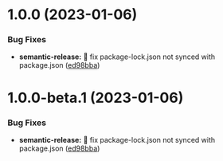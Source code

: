 # 1.0.0 (2023-01-06)


### Bug Fixes

* **semantic-release:** :green_heart: fix package-lock.json not synced with package.json ([ed98bba](https://github.com/mcoypaco/laravel-playground/commit/ed98bba84b927733e381644e625cc58d9b3cf3d7))

# 1.0.0-beta.1 (2023-01-06)


### Bug Fixes

* **semantic-release:** :green_heart: fix package-lock.json not synced with package.json ([ed98bba](https://github.com/mcoypaco/laravel-playground/commit/ed98bba84b927733e381644e625cc58d9b3cf3d7))
